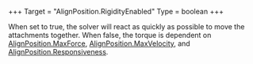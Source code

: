 +++
Target = "AlignPosition.RigidityEnabled"
Type = boolean
+++

When set to true, the solver will react as quickly as possible to move the attachments together. When false, the torque is dependent on [AlignPosition.MaxForce](https://developer.roblox.com/api-reference/property/AlignPosition/MaxForce), [AlignPosition.MaxVelocity](https://developer.roblox.com/api-reference/property/AlignPosition/MaxVelocity), and [AlignPosition.Responsiveness](https://developer.roblox.com/api-reference/property/AlignPosition/Responsiveness).